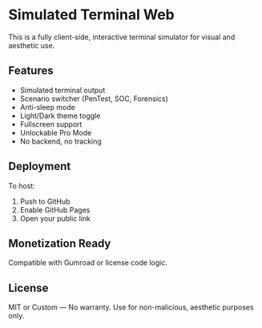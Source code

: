 # Simulated Terminal Web

This is a fully client-side, interactive terminal simulator for visual and aesthetic use.

## Features
- Simulated terminal output
- Scenario switcher (PenTest, SOC, Forensics)
- Anti-sleep mode
- Light/Dark theme toggle
- Fullscreen support
- Unlockable Pro Mode
- No backend, no tracking

## Deployment
To host:
1. Push to GitHub
2. Enable GitHub Pages
3. Open your public link

## Monetization Ready
Compatible with Gumroad or license code logic.

## License
MIT or Custom — No warranty. Use for non-malicious, aesthetic purposes only.
